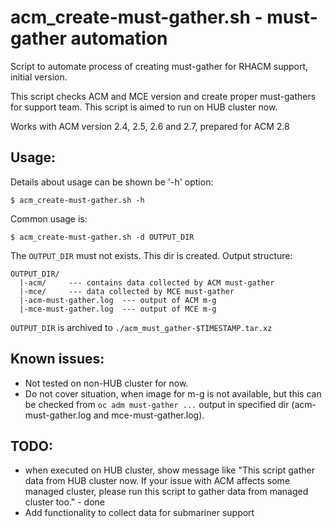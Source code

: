# acm_create-must-gather.sh - must-gather automation
    
Script to automate process of creating must-gather for RHACM support,
initial version.

This script checks ACM and MCE version and create proper must-gathers
for support team. This script is aimed to run on HUB cluster now.

Works with ACM version 2.4, 2.5, 2.6 and 2.7, prepared for ACM 2.8

## Usage:

Details about usage can be shown be '-h' option:

```
$ acm_create-must-gather.sh -h
```

Common usage is:

```
$ acm_create-must-gather.sh -d OUTPUT_DIR
```

The `OUTPUT_DIR` must not exists. This dir is created. Output structure:

```
OUTPUT_DIR/
  |-acm/     --- contains data collected by ACM must-gather
  |-mce/     --- data collected by MCE must-gather
  |-acm-must-gather.log  --- output of ACM m-g
  |-mce-must-gather.log  --- output of MCE m-g
```

`OUTPUT_DIR` is archived to `./acm_must_gather-$TIMESTAMP.tar.xz`

## Known issues:
  * Not tested on non-HUB cluster for now.
  * Do not cover situation, when image for m-g is not available, but
    this can be checked from `oc adm must-gather ...` output in specified
    dir (acm-must-gather.log and mce-must-gather.log).

## TODO:
  * when executed on HUB cluster, show message like "This script gather data from HUB cluster now. If your issue with ACM affects some managed cluster, please run this script to gather data from managed cluster too." - done
  * Add functionality to collect data for submariner support

